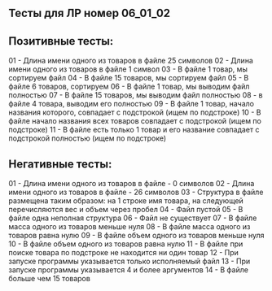 ## Тесты для ЛР номер 06_01_02

## Позитивные тесты:
01 - Длина имени одного из товаров в файле 25 символов
02 - Длина имени одного из товаров в файле 1 символ
03 - В файле 1 товар, мы сортируем файл 
04 - В файле 15 товаров, мы сортируем файл
05 - В файле 6 товаров, сортируем
06 - В файле 1 товар, мы выводим файл полностью
07 - В файле 15 товаров, мы выводим файл полностью
08 - в файле 4 товара, выводим его полностью
09 - В файле 1 товар, начало названия которого, совпадает с подстрокой (ищем по подстроке)
10 - В файле начало названия всех товаров совпадает с подстрокой (ищем по подстроке)
11 - В файле есть только 1 товар и его название совпадает с подстрокой полностью (ищем по подстроке)
## Негативные тесты:
01 - Длина имени одного из товаров в файле - 0 символов
02 - Длина имени одного из товаров в файле - 26 символов
03 - Структура в файле размещена таким образом: на 1 строке имя товара, на следующей перечисляются вес и объем через пробел
04 - Файл пустой
05 - В файле одна неполная структура
06 - Файл не существует
07 - В файле масса одного из товаров меньше нуля
08 - В файле масса одного из товаров равна нулю
09 - В файле объем одного из товаров меньше нуля
10 - В файле объем одного из товаров равна нулю
11 - В файле при поиске товара по подстроке не находится ни один товар
12 - При запуске программы указывается только исполняемый файл
13 - При запуске программы указывается 4 и более аргументов
14 - В файле больше чем 15 товаров
